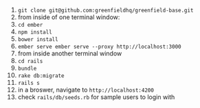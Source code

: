1. `git clone git@github.com:greenfieldhq/greenfield-base.git`
1. from inside of one terminal window:
1. `cd ember`
1. `npm install`
1. `bower install`
1. `ember serve ember serve --proxy http://localhost:3000`
1. from inside another terminal window
1. `cd rails`
1. `bundle`
1. `rake db:migrate`
1. `rails s`
1. in a broswer, navigate to `http://localhost:4200`
1. check `rails/db/seeds.rb` for sample users to login with
